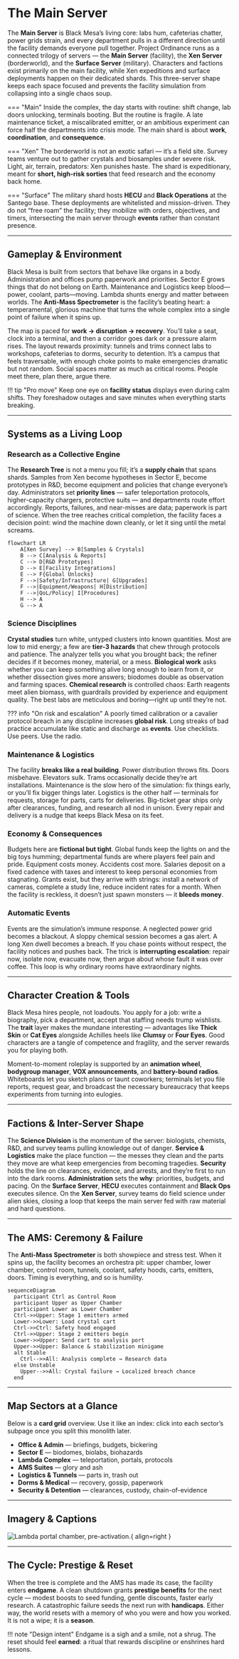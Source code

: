 # The Main Server

The **Main Server** is Black Mesa’s living core: labs hum, cafeterias chatter, power grids strain, and every department pulls in a different direction until the facility demands everyone pull together. Project Ordinance runs as a connected trilogy of servers — the **Main Server** (facility), the **Xen Server** (borderworld), and the **Surface Server** (military). Characters and factions exist primarily on the main facility, while Xen expeditions and surface deployments happen on their dedicated shards. This three-server shape keeps each space focused and prevents the facility simulation from collapsing into a single chaos soup.

\=== "Main"
Inside the complex, the day starts with routine: shift change, lab doors unlocking, terminals booting. But the routine is fragile. A late maintenance ticket, a miscalibrated emitter, or an ambitious experiment can force half the departments into crisis mode. The main shard is about **work**, **coordination**, and **consequence**.

\=== "Xen"
The borderworld is not an exotic safari — it’s a field site. Survey teams venture out to gather crystals and biosamples under severe risk. Light, air, terrain, predators: Xen punishes haste. The shard is expeditionary, meant for **short, high-risk sorties** that feed research and the economy back home.

\=== "Surface"
The military shard hosts **HECU** and **Black Operations** at the Santego base. These deployments are whitelisted and mission-driven. They do not “free roam” the facility; they mobilize with orders, objectives, and timers, intersecting the main server through **events** rather than constant presence.

---

## Gameplay & Environment

Black Mesa is built from sectors that behave like organs in a body. Administration and offices pump paperwork and priorities. Sector E grows things that do not belong on Earth. Maintenance and Logistics keep blood—power, coolant, parts—moving. Lambda shunts energy and matter between worlds. The **Anti-Mass Spectrometer** is the facility’s beating heart: a temperamental, glorious machine that turns the whole complex into a single point of failure when it spins up.

The map is paced for **work → disruption → recovery**. You’ll take a seat, clock into a terminal, and then a corridor goes dark or a pressure alarm rises. The layout rewards proximity: tunnels and trims connect labs to workshops, cafeterias to dorms, security to detention. It’s a campus that feels traversable, with enough choke points to make emergencies dramatic but not random. Social spaces matter as much as critical rooms. People meet there, plan there, argue there.

!!! tip "Pro move"
Keep one eye on **facility status** displays even during calm shifts. They foreshadow outages and save minutes when everything starts breaking.

---

## Systems as a Living Loop

### Research as a Collective Engine

The **Research Tree** is not a menu you fill; it’s a **supply chain** that spans shards. Samples from Xen become hypotheses in Sector E, become prototypes in R\&D, become equipment and policies that change everyone’s day. Administrators set **priority lines** — safer teleportation protocols, higher-capacity chargers, protective suits — and departments route effort accordingly. Reports, failures, and near-misses are data; paperwork is part of science. When the tree reaches critical completion, the facility faces a decision point: wind the machine down cleanly, or let it sing until the metal screams.

```mermaid
flowchart LR
    A[Xen Survey] --> B[Samples & Crystals]
    B --> C[Analysis & Reports]
    C --> D[R&D Prototypes]
    D --> E[Facility Integrations]
    E --> F{Global Unlocks}
    F -->|Safety/Infrastructure| G[Upgrades]
    F -->|Equipment/Weapons| H[Distribution]
    F -->|QoL/Policy| I[Procedures]
    H --> A
    G --> A
```

### Science Disciplines

**Crystal studies** turn white, untyped clusters into known quantities. Most are low to mid energy; a few are **tier-3 hazards** that chew through protocols and patience. The analyzer tells you what you brought back; the refiner decides if it becomes money, material, or a mess. **Biological work** asks whether you can keep something alive long enough to learn from it, or whether dissection gives more answers; biodomes double as observation and farming spaces. **Chemical research** is controlled chaos: Earth reagents meet alien biomass, with guardrails provided by experience and equipment quality. The best labs are meticulous and boring—right up until they’re not.

??? info "On risk and escalation"
A poorly timed calibration or a cavalier protocol breach in any discipline increases **global risk**. Long streaks of bad practice accumulate like static and discharge as **events**. Use checklists. Use peers. Use the radio.

### Maintenance & Logistics

The facility **breaks like a real building**. Power distribution throws fits. Doors misbehave. Elevators sulk. Trams occasionally decide they’re art installations. Maintenance is the slow hero of the simulation: fix things early, or you’ll fix bigger things later. Logistics is the other half — terminals for requests, storage for parts, carts for deliveries. Big-ticket gear ships only after clearances, funding, and research all nod in unison. Every repair and delivery is a nudge that keeps Black Mesa on its feet.

### Economy & Consequences

Budgets here are **fictional but tight**. Global funds keep the lights on and the big toys humming; departmental funds are where players feel pain and pride. Equipment costs money. Accidents cost more. Salaries deposit on a fixed cadence with taxes and interest to keep personal economies from stagnating. Grants exist, but they arrive with strings: install a network of cameras, complete a study line, reduce incident rates for a month. When the facility is reckless, it doesn’t just spawn monsters — it **bleeds money**.

### Automatic Events

Events are the simulation’s immune response. A neglected power grid becomes a blackout. A sloppy chemical session becomes a gas alert. A long Xen dwell becomes a breach. If you chase points without respect, the facility notices and pushes back. The trick is **interrupting escalation**: repair now, isolate now, evacuate now, then argue about whose fault it was over coffee. This loop is why ordinary rooms have extraordinary nights.

---

## Character Creation & Tools

Black Mesa hires people, not loadouts. You apply for a job: write a biography, pick a department, accept that staffing needs trump wishlists. The **trait** layer makes the mundane interesting — advantages like **Thick Skin** or **Cat Eyes** alongside Achilles heels like **Clumsy** or **Four Eyes**. Good characters are a tangle of competence and fragility, and the server rewards you for playing both.

Moment-to-moment roleplay is supported by an **animation wheel**, **bodygroup manager**, **VOX announcements**, and **battery-bound radios**. Whiteboards let you sketch plans or taunt coworkers; terminals let you file reports, request gear, and broadcast the necessary bureaucracy that keeps experiments from turning into eulogies.

---

## Factions & Inter-Server Shape

The **Science Division** is the momentum of the server: biologists, chemists, R\&D, and survey teams pulling knowledge out of danger. **Service & Logistics** make the place function — the messes they clean and the parts they move are what keep emergencies from becoming tragedies. **Security** holds the line on clearances, evidence, and arrests, and they’re first to run into the dark rooms. **Administration** sets the **why**: priorities, budgets, and pacing. On the **Surface Server**, **HECU** executes containment and **Black Ops** executes silence. On the **Xen Server**, survey teams do field science under alien skies, closing a loop that keeps the main server fed with raw material and hard questions.

---

## The AMS: Ceremony & Failure

The **Anti-Mass Spectrometer** is both showpiece and stress test. When it spins up, the facility becomes an orchestra pit: upper chamber, lower chamber, control room, tunnels, coolant, safety hoods, carts, emitters, doors. Timing is everything, and so is humility.

```mermaid
sequenceDiagram
  participant Ctrl as Control Room
  participant Upper as Upper Chamber
  participant Lower as Lower Chamber
  Ctrl->>Upper: Stage 1 emitters armed
  Lower->>Lower: Load crystal cart
  Ctrl->>Ctrl: Safety hood engaged
  Ctrl->>Upper: Stage 2 emitters begin
  Lower->>Upper: Send cart to analysis port
  Upper->>Upper: Balance & stabilization minigame
  alt Stable
    Ctrl-->>All: Analysis complete → Research data
  else Unstable
    Upper-->>All: Crystal failure → Localized breach chance
  end
```

---

## Map Sectors at a Glance

Below is a **card grid** overview. Use it like an index: click into each sector’s subpage once you split this monolith later.

* **Office & Admin** — briefings, budgets, bickering
* **Sector E** — biodomes, biolabs, biohazards
* **Lambda Complex** — teleportation, portals, protocols
* **AMS Suites** — glory and ash
* **Logistics & Tunnels** — parts in, trash out
* **Dorms & Medical** — recovery, gossip, paperwork
* **Security & Detention** — clearances, custody, chain-of-evidence

---

## Imagery & Captions

![Lambda portal chamber, pre-activation.](../assets/images/lambda_portal.png "Lambda Complex — Portal Room"){ align=right }

---

## The Cycle: Prestige & Reset

When the tree is complete and the AMS has made its case, the facility enters **endgame**. A clean shutdown grants **prestige benefits** for the next cycle — modest boosts to seed funding, gentle discounts, faster early research. A catastrophic failure seeds the next run with **handicaps**. Either way, the world resets with a memory of who you were and how you worked. It is not a wipe; it is a **season**.

!!! note "Design intent"
Endgame is a sigh and a smile, not a shrug. The reset should feel **earned**: a ritual that rewards discipline or enshrines hard lessons.
